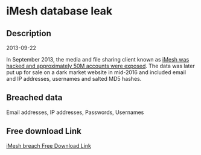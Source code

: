# iMesh database leak

## Description

2013-09-22

In September 2013, the media and file sharing client known as <a href="http://www.ibtimes.co.uk/imesh-hack-more-51-million-user-records-former-filesharing-site-sale-dark-web-1565185" target="_blank" rel="noopener">iMesh was hacked and approximately 50M accounts were exposed</a>. The data was later put up for sale on a dark market website in mid-2016 and included email and IP addresses, usernames and salted MD5 hashes.

## Breached data

Email addresses, IP addresses, Passwords, Usernames

## Free download Link

[iMesh breach Free Download Link](https://link-to.net/1229997/930.2525880584623/dynamic/?r=aHR0cHM6Ly93d3cubWVkaWFmaXJlLmNvbS92aWV3L1Zid2szTHhSNTZESUtsVC9pbWVzaC5jb20vZmlsZQ==)
